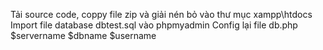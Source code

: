 Tải source code, coppy file zip và giải nén bỏ vào thư mục xampp\htdocs 
Import file database dbtest.sql vào phpmyadmin 
Config lại file db.php $servername $dbname  $username
